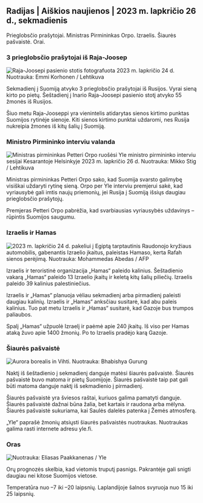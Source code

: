 Radijas \| Aiškios naujienos \| 2023 m. lapkričio 26 d., sekmadienis
---------------------------------------------

Prieglobsčio prašytojai. Ministras Pirmininkas Orpo. Izraelis. Šiaurės pašvaistė. Orai.

### 3 prieglobsčio prašytojai iš Raja-Joosep

![Raja-Joosepi pasienio stotis fotografuota 2023 m. lapkričio 24 d. Nuotrauka: Emmi Korhonen / Lehtikuva](https://images.cdn.yle.fi/image/upload/c_crop,h_2880,w_5120,x_0,y_424/ar_1.7777777777777777,c_fill,g_faces,h_675,w_1200/dpr_1.0/q_auto:eco/f_auto/fl_lossy/v1700842179/39-120631365609f1502)

Sekmadienį į Suomiją atvyko 3 prieglobsčio prašytojai iš Rusijos. Vyrai sieną kirto po pietų. Šeštadienį į Inario Raja-Joosepi pasienio stotį atvyko 55 žmonės iš Rusijos.

Šiuo metu Raja-Jooseppi yra vienintelis atidarytas sienos kirtimo punktas Suomijos rytinėje sienoje. Kiti sienos kirtimo punktai uždaromi, nes Rusija nukreipia žmones iš kitų šalių į Suomiją.

### Ministro Pirmininko interviu valanda

![Ministras pirmininkas Petteri Orpo ruošėsi Yle ministro pirmininko interviu sesijai Kesarantoje Helsinkyje 2023 m. lapkričio 26 d. Nuotrauka: Mikko Stig / Lehtikuva](https://images.cdn.yle.fi/image/upload/c_crop,h_2772,w_4928,x_0,y_207/ar_1.7777777777777777,c_fill,g_faces,h_675,w_1200/dpr_1.0/q_auto:eco/f_auto/fl_lossy/v1701000739/39-1206810656335ccb8329)

Ministras pirmininkas Petteri Orpo sako, kad Suomija svarsto galimybę visiškai uždaryti rytinę sieną. Orpo per Yle interviu premjerui sakė, kad vyriausybė gali imtis naujų priemonių, jei Rusija į Suomiją išsiųs daugiau prieglobsčio prašytojų.

Premjeras Petteri Orpo pabrėžia, kad svarbiausias vyriausybės uždavinys – rūpintis Suomijos saugumu.

### Izraelis ir Hamas

![2023 m. lapkričio 24 d. pakeliui į Egiptą tarptautinis Raudonojo kryžiaus automobilis, gabenantis Izraelio įkaitus, paleistas Hamaso, kerta Rafah sienos perėjimą. Nuotrauka: Mohammedas Abedas / AFP](https://images.cdn.yle.fi/image/upload/c_crop,h_2079,w_3696,x_0,y_366/ar_1.7777777777777777,c_fill,g_faces,h_675,w_1200/dpr_1.0/q_auto:eco/f_yauto/4-105/910736560e4e1a0ebe)

Izraelis ir teroristinė organizacija „Hamas“ paleido kalinius. Šeštadienio vakarą „Hamas“ paleido 13 Izraelio įkaitų ir keletą kitų šalių piliečių. Izraelis paleido 39 kalinius palestiniečius.

Izraelis ir „Hamas“ planuoja vėliau sekmadienį arba pirmadienį paleisti daugiau kalinių. Izraelis ir „Hamas“ anksčiau susitarė, kad abu paleis kalinius. Tuo pat metu Izraelis ir „Hamas“ susitarė, kad Gazoje bus trumpos paliaubos.

Spalį „Hamas“ užpuolė Izraelį ir paėmė apie 240 įkaitų. Iš viso per Hamas ataką žuvo apie 1400 žmonių. Po to Izraelis pradėjo karą Gazoje.

### Šiaurės pašvaistė

![Aurora borealis in Vihti. Nuotrauka: Bhabishya Gurung](https://images.cdn.yle.fi/image/upload/c_crop,h_360,w_640,x_0,y_443/ar_1.777777777777777,c_fill,g_faces,h_675,/0dpr.auto1:eco/f_auto/fl_lossy/v1700996219/39-120676065630ab4cbda3)

Naktį iš šeštadienio į sekmadienį danguje matėsi šiaurės pašvaistė. Šiaurės pašvaistė buvo matoma ir pietų Suomijoje. Šiaurės pašvaistė taip pat gali būti matoma danguje naktį iš sekmadienio į pirmadienį.

Šiaurės pašvaistė yra šviesos raštai, kuriuos galima pamatyti danguje. Šiaurės pašvaistė dažnai būna žalia, bet kartais ir raudona arba mėlyna. Šiaurės pašvaistė sukuriama, kai Saulės dalelės patenka į Žemės atmosferą.

„Yle“ paprašė žmonių atsiųsti šiaurės pašvaistės nuotraukas. Nuotraukas galima rasti internete adresu yle.fi.

### Oras

![ Nuotrauka: Eliasas Paakkanenas / Yle](https://images.cdn.yle.fi/image/upload/c_crop,h_1080,w_1919,x_0,y_0/ar_1.7777777777777777,c_fill,g_faces/,h_1270/0/q_auto:eco/f_auto/fl_lossy/v1701007097/39-120685165634edcb0ac7)

Orų prognozės skelbia, kad vietomis truputį pasnigs. Pakrantėje gali snigti daugiau nei kitose Suomijos vietose.

Temperatūra nuo –7 iki –20 laipsnių. Laplandijoje šalnos svyruoja nuo 15 iki 25 laipsnių.